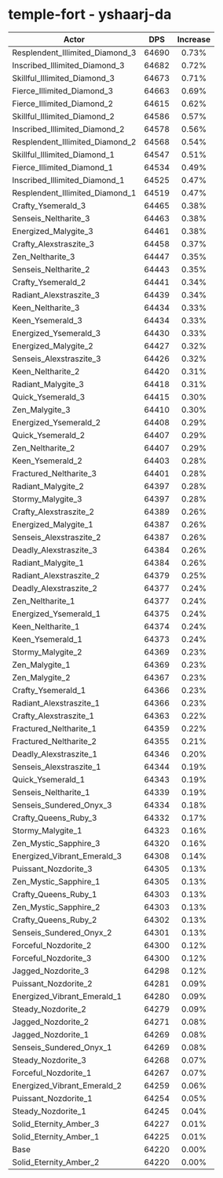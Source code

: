 # temple-fort - yshaarj-da
| Actor | DPS | Increase |
|---|:---:|:---:|
|Resplendent_Illimited_Diamond_3|64690|0.73%|
|Inscribed_Illimited_Diamond_3|64682|0.72%|
|Skillful_Illimited_Diamond_3|64673|0.71%|
|Fierce_Illimited_Diamond_3|64663|0.69%|
|Fierce_Illimited_Diamond_2|64615|0.62%|
|Skillful_Illimited_Diamond_2|64586|0.57%|
|Inscribed_Illimited_Diamond_2|64578|0.56%|
|Resplendent_Illimited_Diamond_2|64568|0.54%|
|Skillful_Illimited_Diamond_1|64547|0.51%|
|Fierce_Illimited_Diamond_1|64534|0.49%|
|Inscribed_Illimited_Diamond_1|64525|0.47%|
|Resplendent_Illimited_Diamond_1|64519|0.47%|
|Crafty_Ysemerald_3|64465|0.38%|
|Senseis_Neltharite_3|64463|0.38%|
|Energized_Malygite_3|64461|0.38%|
|Crafty_Alexstraszite_3|64458|0.37%|
|Zen_Neltharite_3|64447|0.35%|
|Senseis_Neltharite_2|64443|0.35%|
|Crafty_Ysemerald_2|64441|0.34%|
|Radiant_Alexstraszite_3|64439|0.34%|
|Keen_Neltharite_3|64434|0.33%|
|Keen_Ysemerald_3|64434|0.33%|
|Energized_Ysemerald_3|64430|0.33%|
|Energized_Malygite_2|64427|0.32%|
|Senseis_Alexstraszite_3|64426|0.32%|
|Keen_Neltharite_2|64420|0.31%|
|Radiant_Malygite_3|64418|0.31%|
|Quick_Ysemerald_3|64415|0.30%|
|Zen_Malygite_3|64410|0.30%|
|Energized_Ysemerald_2|64408|0.29%|
|Quick_Ysemerald_2|64407|0.29%|
|Zen_Neltharite_2|64407|0.29%|
|Keen_Ysemerald_2|64403|0.28%|
|Fractured_Neltharite_3|64401|0.28%|
|Radiant_Malygite_2|64397|0.28%|
|Stormy_Malygite_3|64397|0.28%|
|Crafty_Alexstraszite_2|64389|0.26%|
|Energized_Malygite_1|64387|0.26%|
|Senseis_Alexstraszite_2|64387|0.26%|
|Deadly_Alexstraszite_3|64384|0.26%|
|Radiant_Malygite_1|64384|0.26%|
|Radiant_Alexstraszite_2|64379|0.25%|
|Deadly_Alexstraszite_2|64377|0.24%|
|Zen_Neltharite_1|64377|0.24%|
|Energized_Ysemerald_1|64375|0.24%|
|Keen_Neltharite_1|64374|0.24%|
|Keen_Ysemerald_1|64373|0.24%|
|Stormy_Malygite_2|64369|0.23%|
|Zen_Malygite_1|64369|0.23%|
|Zen_Malygite_2|64367|0.23%|
|Crafty_Ysemerald_1|64366|0.23%|
|Radiant_Alexstraszite_1|64366|0.23%|
|Crafty_Alexstraszite_1|64363|0.22%|
|Fractured_Neltharite_1|64359|0.22%|
|Fractured_Neltharite_2|64355|0.21%|
|Deadly_Alexstraszite_1|64346|0.20%|
|Senseis_Alexstraszite_1|64344|0.19%|
|Quick_Ysemerald_1|64343|0.19%|
|Senseis_Neltharite_1|64339|0.19%|
|Senseis_Sundered_Onyx_3|64334|0.18%|
|Crafty_Queens_Ruby_3|64332|0.17%|
|Stormy_Malygite_1|64323|0.16%|
|Zen_Mystic_Sapphire_3|64320|0.16%|
|Energized_Vibrant_Emerald_3|64308|0.14%|
|Puissant_Nozdorite_3|64305|0.13%|
|Zen_Mystic_Sapphire_1|64305|0.13%|
|Crafty_Queens_Ruby_1|64303|0.13%|
|Zen_Mystic_Sapphire_2|64303|0.13%|
|Crafty_Queens_Ruby_2|64302|0.13%|
|Senseis_Sundered_Onyx_2|64301|0.13%|
|Forceful_Nozdorite_2|64300|0.12%|
|Forceful_Nozdorite_3|64300|0.12%|
|Jagged_Nozdorite_3|64298|0.12%|
|Puissant_Nozdorite_2|64281|0.09%|
|Energized_Vibrant_Emerald_1|64280|0.09%|
|Steady_Nozdorite_2|64279|0.09%|
|Jagged_Nozdorite_2|64271|0.08%|
|Jagged_Nozdorite_1|64269|0.08%|
|Senseis_Sundered_Onyx_1|64269|0.08%|
|Steady_Nozdorite_3|64268|0.07%|
|Forceful_Nozdorite_1|64267|0.07%|
|Energized_Vibrant_Emerald_2|64259|0.06%|
|Puissant_Nozdorite_1|64254|0.05%|
|Steady_Nozdorite_1|64245|0.04%|
|Solid_Eternity_Amber_3|64227|0.01%|
|Solid_Eternity_Amber_1|64225|0.01%|
|Base|64220|0.00%|
|Solid_Eternity_Amber_2|64220|0.00%|
